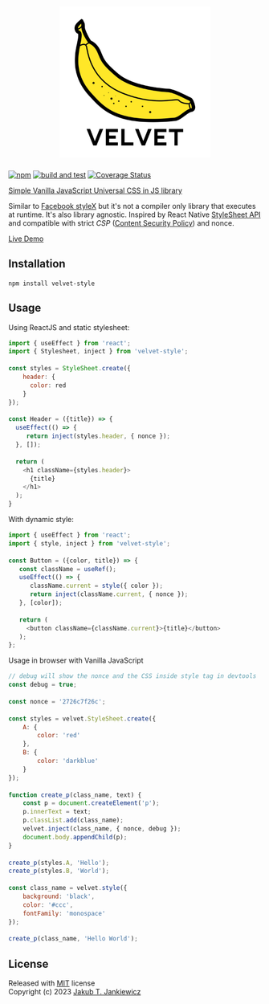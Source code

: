 <h1 align="center">
  <img src="https://github.com/jcubic/velvet/blob/master/.github/assets/logo.svg?raw=true"
       width="300"
       alt="Logo of Velvet library - it represents a Yellow Banana and Text Velvet with the name of the library" />
</h1>

[![npm](https://img.shields.io/badge/npm-0.2.0-blue.svg)](https://www.npmjs.com/package/velvet-style)
[![build and test](https://github.com/jcubic/velvet/actions/workflows/test.yaml/badge.svg)](https://github.com/jcubic/velvet/actions/workflows/test.yaml)
[![Coverage Status](https://coveralls.io/repos/github/jcubic/velvet/badge.svg?branch=master)](https://coveralls.io/github/jcubic/velvet?branch=master)

[Simple Vanilla JavaScript Universal CSS in JS library](https://github.com/jcubic/velvet/)

Similar to [Facebook styleX](https://stylexjs.com/) but it's not a compiler only
library that executes at runtime.  It's also library agnostic. Inspired by React Native
[StyleSheet API](https://reactnative.dev/docs/stylesheet) and compatible with strict *CSP*
([Content Security Policy](https://developer.mozilla.org/en-US/docs/Web/HTTP/CSP)) and
nonce.

[Live Demo](https://jcubic.github.io/velvet/)

## Installation

```
npm install velvet-style
```

## Usage

Using ReactJS and static stylesheet:

```javascript
import { useEffect } from 'react';
import { Stylesheet, inject } from 'velvet-style';

const styles = StyleSheet.create({
    header: {
      color: red
    }
});

const Header = ({title}) => {
  useEffect(() => {
     return inject(styles.header, { nonce });
  }, []);

  return (
    <h1 className={styles.header}>
      {title}
    </h1>
  );
}
```

With dynamic style:

```javascript
import { useEffect } from 'react';
import { style, inject } from 'velvet-style';

const Button = ({color, title}) => {
   const className = useRef();
   useEffect(() => {
      className.current = style({ color });
      return inject(className.current, { nonce });
   }, [color]);

   return (
     <button className={className.current}>{title}</button>
   );
};
```

Usage in browser with Vanilla JavaScript

```javascript
// debug will show the nonce and the CSS inside style tag in devtools
const debug = true;

const nonce = '2726c7f26c';

const styles = velvet.StyleSheet.create({
    A: {
        color: 'red'
    },
    B: {
        color: 'darkblue'
    }
});

function create_p(class_name, text) {
    const p = document.createElement('p');
    p.innerText = text;
    p.classList.add(class_name);
    velvet.inject(class_name, { nonce, debug });
    document.body.appendChild(p);
}

create_p(styles.A, 'Hello');
create_p(styles.B, 'World');

const class_name = velvet.style({
    background: 'black',
    color: '#ccc',
    fontFamily: 'monospace'
});

create_p(class_name, 'Hello World');

```

## License

Released with [MIT](http://opensource.org/licenses/MIT) license<br/>
Copyright (c) 2023 [Jakub T. Jankiewicz](https://jakub.jankiewicz.org)
